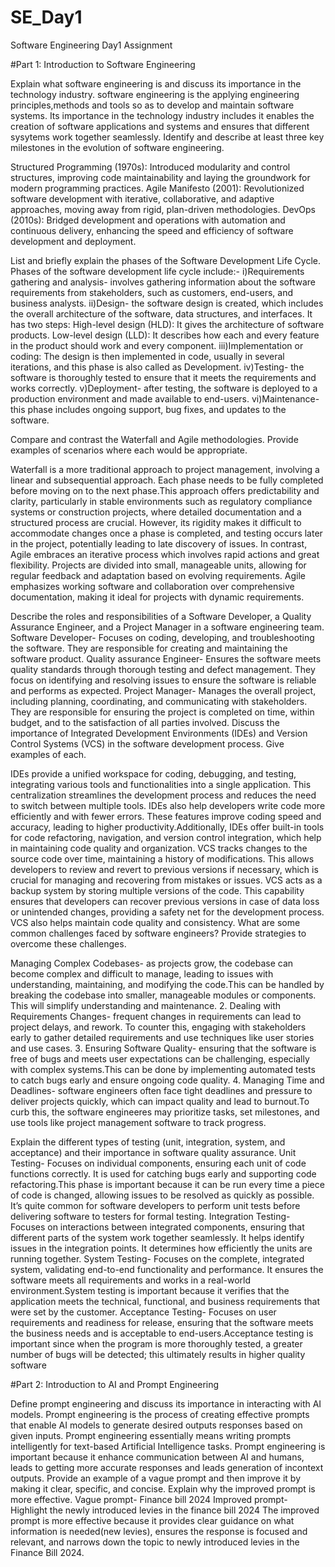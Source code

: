 # SE_Day1
Software Engineering Day1 Assignment

#Part 1: Introduction to Software Engineering

Explain what software engineering is and discuss its importance in the technology industry.
software engineering is the applying engineering principles,methods and tools so as to develop and maintain software systems. Its importance in the technology industry includes it enables the creation of software applications and systems and ensures that different sysytems work together seamlessly.
Identify and describe at least three key milestones in the evolution of software engineering.

Structured Programming (1970s): Introduced modularity and control structures, improving code maintainability and laying the groundwork for modern programming practices.
Agile Manifesto (2001): Revolutionized software development with iterative, collaborative, and adaptive approaches, moving away from rigid, plan-driven methodologies.
DevOps (2010s): Bridged development and operations with automation and continuous delivery, enhancing the speed and efficiency of software development and deployment.

List and briefly explain the phases of the Software Development Life Cycle.
Phases of the software development life cycle include:-
i)Requirements gathering and analysis- involves gathering information about the software requirements from stakeholders, such as customers, end-users, and business analysts.
ii)Design- the software design is created, which includes the overall architecture of the software, data structures, and interfaces. It has two steps:
High-level design (HLD): It gives the architecture of software products.
Low-level design (LLD): It describes how each and every feature in the product should work and every component.
iii)Implementation or coding: The design is then implemented in code, usually in several iterations, and this phase is also called as Development.
iv)Testing- the software is thoroughly tested to ensure that it meets the requirements and works correctly.
v)Deployment- after testing, the software is deployed to a production environment and made available to end-users.
vi)Maintenance- this phase includes ongoing support, bug fixes, and updates to the software.

Compare and contrast the Waterfall and Agile methodologies. Provide examples of scenarios where each would be appropriate.

Waterfall is a more traditional approach to project management, involving a linear and subsequential approach. Each phase needs to be fully completed before moving on to the next phase.This approach offers predictability and clarity, particularly in stable environments such as regulatory compliance systems or construction projects, where detailed documentation and a structured process are crucial. However, its rigidity makes it difficult to accommodate changes once a phase is completed, and testing occurs later in the project, potentially leading to late discovery of issues.  In contrast, Agile embraces an iterative process which involves rapid actions and great flexibility. Projects are divided into small, manageable units, allowing for regular feedback and adaptation based on evolving requirements. Agile emphasizes working software and collaboration over comprehensive documentation, making it ideal for projects with dynamic requirements.

Describe the roles and responsibilities of a Software Developer, a Quality Assurance Engineer, and a Project Manager in a software engineering team.
Software Developer- Focuses on coding, developing, and troubleshooting the software. They are responsible for creating and maintaining the software product.
Quality assurance Engineer- Ensures the software meets quality standards through thorough testing and defect management. They focus on identifying and resolving issues to ensure the software is reliable and performs as expected.
Project Manager- Manages the overall project, including planning, coordinating, and communicating with stakeholders. They are responsible for ensuring the project is completed on time, within budget, and to the satisfaction of all parties involved.
Discuss the importance of Integrated Development Environments (IDEs) and Version Control Systems (VCS) in the software development process. Give examples of each.

IDEs provide a unified workspace for coding, debugging, and testing, integrating various tools and functionalities into a single application. This centralization streamlines the development process and reduces the need to switch between multiple tools.  IDEs also help developers write code more efficiently and with fewer errors. These features improve coding speed and accuracy, leading to higher productivity.Additionally, IDEs offer built-in tools for code refactoring, navigation, and version control integration, which help in maintaining code quality and organization.
VCS tracks changes to the source code over time, maintaining a history of modifications. This allows developers to review and revert to previous versions if necessary, which is crucial for managing and recovering from mistakes or issues. VCS acts as a backup system by storing multiple versions of the code. This capability ensures that developers can recover previous versions in case of data loss or unintended changes, providing a safety net for the development process. VCS also helps maintain code quality and consistency.
What are some common challenges faced by software engineers? Provide strategies to overcome these challenges.

Managing Complex Codebases- as projects grow, the codebase can become complex and difficult to manage, leading to issues with understanding, maintaining, and modifying the code.This can be handled by breaking the codebase into smaller, manageable modules or components. This will simplify understanding and maintenance.
2. Dealing with Requirements Changes- frequent changes in requirements can lead to project delays, and rework. To counter this, engaging with stakeholders early to gather detailed requirements and use techniques like user stories and use cases.
3. Ensuring Software Quality- ensuring that the software is free of bugs and meets user expectations can be challenging, especially with complex systems.This can be done by implementing automated tests to catch bugs early and ensure ongoing code quality.
4. Managing Time and Deadlines- software engineers often face tight deadlines and pressure to deliver projects quickly, which can impact quality and lead to burnout.To curb this, the software engineeres may prioritize tasks, set milestones, and use tools like project management software to track progress.

Explain the different types of testing (unit, integration, system, and acceptance) and their importance in software quality assurance.
Unit Testing- Focuses on individual components, ensuring each unit of code functions correctly. It is used for catching bugs early and supporting code refactoring.This phase is important because it can be run every time a piece of code is changed, allowing issues to be resolved as quickly as possible. It’s quite common for software developers to perform unit tests before delivering software to testers for formal testing.
Integration Testing- Focuses on interactions between integrated components, ensuring that different parts of the system work together seamlessly. It helps identify issues in the integration points. It determines how efficiently the units are running together. 
System Testing- Focuses on the complete, integrated system, validating end-to-end functionality and performance. It ensures the software meets all requirements and works in a real-world environment.System testing is important because it verifies that the application meets the technical, functional, and business requirements that were set by the customer.
Acceptance Testing- Focuses on user requirements and readiness for release, ensuring that the software meets the business needs and is acceptable to end-users.Acceptance testing is important since when the program is more thoroughly tested, a greater number of bugs will be detected; this ultimately results in higher quality software

#Part 2: Introduction to AI and Prompt Engineering

Define prompt engineering and discuss its importance in interacting with AI models.
Prompt engineering is the process of creating effective prompts that enable AI models to generate desired outputs responses based on given inputs. Prompt engineering essentially means writing prompts intelligently for text-based Artificial Intelligence tasks. Prompt engineering is important because it enhance communication between AI and humans, leads to getting more accurate responses and leads generation of incontext outputs.
Provide an example of a vague prompt and then improve it by making it clear,
specific, and concise. Explain why the improved prompt is more effective.
Vague prompt- Finance bill 2024
Improved prompt- Highlight the newly introduced levies in the finance bill 2024
The improved prompt is more effective because it provides clear guidance on what information is needed(new levies), ensures the response is focused and relevant, and narrows down the topic to newly introduced levies in the Finance Bill 2024.
